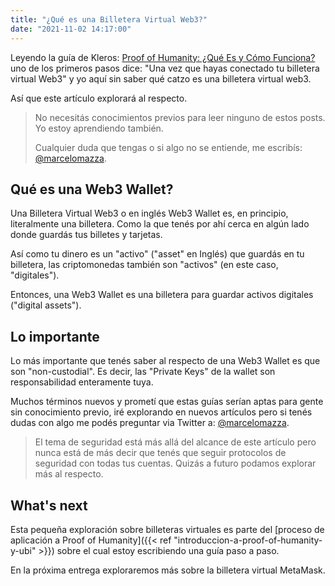 ```yaml
---
title: "¿Qué es una Billetera Virtual Web3?"
date: "2021-11-02 14:17:00"
---
```


Leyendo la guía de Kleros: [Proof of Humanity: ¿Qué Es y Cómo Funciona?](
https://blog.kleros.io/proof-of-humanity-que-es-y-como-funciona/) uno de los primeros pasos dice: "Una vez que hayas conectado tu billetera virtual Web3" y yo aquí sin saber qué catzo es una billetera virtual web3.

Así que este artículo explorará al respecto.

> No necesitás conocimientos previos para leer ninguno de estos posts. Yo estoy aprendiendo también.
>
> Cualquier duda que tengas o si algo no se entiende, me escribís: <a href="https://twitter.com/marcelomazza" target="_blank">@marcelomazza</a>.

## Qué es una Web3 Wallet?

Una Billetera Virtual Web3 o en inglés Web3 Wallet es, en principio, literalmente una billetera. Como la que tenés por ahí cerca en algún lado donde guardás tus billetes y tarjetas.

Así como tu dinero es un "activo" ("asset" en Inglés) que guardás en tu billetera, las criptomonedas también son "activos" (en este caso, "digitales").

Entonces, una Web3 Wallet es una billetera para guardar activos digitales ("digital assets").

## Lo importante

Lo más importante que tenés saber al respecto de una Web3 Wallet es que son "non-custodial". Es decir, las "Private Keys" de la wallet son responsabilidad enteramente tuya.

Muchos términos nuevos y prometí que estas guías serían aptas para gente sin conocimiento previo, iré explorando en nuevos artículos pero si tenés dudas con algo me podés preguntar via Twitter a: <a href="https://twitter.com/marcelomazza" target="_blank">@marcelomazza</a>.

> El tema de seguridad está más allá del alcance de este artículo pero nunca está de más decir que tenés que seguir protocolos de seguridad con todas tus cuentas. Quizás a futuro podamos explorar más al respecto.

## What's next

Esta pequeña exploración sobre billeteras virtuales es parte del [proceso de aplicación a Proof of Humanity]({{< ref "introduccion-a-proof-of-humanity-y-ubi" >}}) sobre el cual estoy escribiendo una guía paso a paso.

En la próxima entrega exploraremos más sobre la billetera virtual MetaMask.